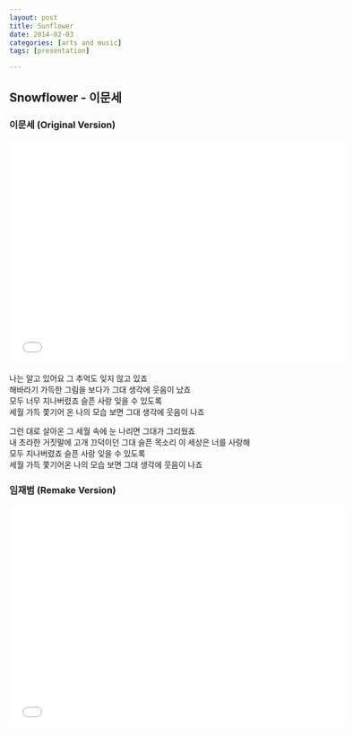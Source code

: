 ```yaml
---
layout: post
title: Sunflower
date: 2014-02-03
categories: [arts and music]
tags: [presentation]

---
```


Snowflower - 이문세
---

### 이문세 (Original Version)

<iframe width="600" height="400" src="//www.youtube.com/embed/pQMr5T5cco8" frameborder="0" allowfullscreen></iframe>


나는 알고 있어요 그 추억도 잊지 않고 있죠  
해바라기 가득한 그림을 보다가 그대 생각에 웃음이 났죠  
모두 너무 지나버렸죠 슬픈 사랑 잊을 수 있도록  
세월 가득 쫓기어 온 나의 모습 보면 그대 생각에 웃음이 나죠  


그런 대로 살아온 그 세월 속에 눈 나리면 그대가 그리웠죠  
내 초라한 거짓말에 고개 끄덕이던 그대 슬픈 목소리 이 세상은 너를 사랑해  
모두 지나버렸죠 슬픈 사랑 잊을 수 있도록  
세월 가득 쫓기어온 나의 모습 보면 그대 생각에 웃음이 나죠


### 임재범 (Remake Version)

<iframe width="600" height="400" src="//www.youtube.com/embed/Tx6_VuXHcfQ" frameborder="0" allowfullscreen></iframe>